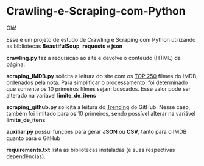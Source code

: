 # Crawling-e-Scraping-com-Python
Olá!

Esse é um projeto de estudo de Crawling e Scraping com Python utilizando as bibliotecas **BeautifulSoup**, **requests** e **json**

**crawling.py** faz a requisição ao site e devolve o conteúdo (HTML) da página. 

**scraping_IMDB.py** solicita a leitura do site com os [TOP 250](https://www.imdb.com/chart/top/) filmes do IMDB, ordenados pela nota. Para simplificar o processamento, foi determinado que somente os 10 primeiros filmes sejam buscados. Esse valor pode ser alterado na variável **limite_de_itens**  

**scraping_github.py** solicita a leitura do [Trending](https://github.com/trending) do GitHub. Nesse caso, também foi limitado para os 10 primeiros, sendo possível alterar na variável **limite_de_itens**  

**auxiliar.py** possui funções para gerar **JSON** ou **CSV**, tanto para o IMDB quanto para o GitHub

**requirements.txt** lista as bibliotecas instaladas (e suas respectivas dependências).
